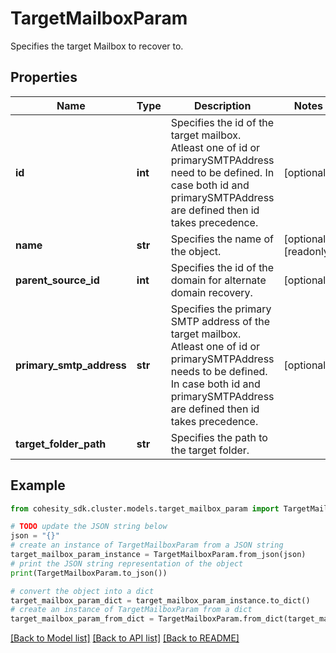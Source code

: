# TargetMailboxParam

Specifies the target Mailbox to recover to.

## Properties

Name | Type | Description | Notes
------------ | ------------- | ------------- | -------------
**id** | **int** | Specifies the id of the target mailbox. Atleast one of id or primarySMTPAddress need to be defined. In case both id and primarySMTPAddress are defined then id takes precedence. | [optional] 
**name** | **str** | Specifies the name of the object. | [optional] [readonly] 
**parent_source_id** | **int** | Specifies the id of the domain for alternate domain recovery. | [optional] 
**primary_smtp_address** | **str** | Specifies the primary SMTP address of the target mailbox. Atleast one of id or primarySMTPAddress needs to be defined. In case both id and primarySMTPAddress are defined then id takes precedence. | [optional] 
**target_folder_path** | **str** | Specifies the path to the target folder. | 

## Example

```python
from cohesity_sdk.cluster.models.target_mailbox_param import TargetMailboxParam

# TODO update the JSON string below
json = "{}"
# create an instance of TargetMailboxParam from a JSON string
target_mailbox_param_instance = TargetMailboxParam.from_json(json)
# print the JSON string representation of the object
print(TargetMailboxParam.to_json())

# convert the object into a dict
target_mailbox_param_dict = target_mailbox_param_instance.to_dict()
# create an instance of TargetMailboxParam from a dict
target_mailbox_param_from_dict = TargetMailboxParam.from_dict(target_mailbox_param_dict)
```
[[Back to Model list]](../README.md#documentation-for-models) [[Back to API list]](../README.md#documentation-for-api-endpoints) [[Back to README]](../README.md)


